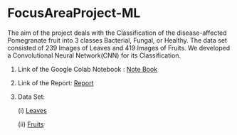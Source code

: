 # FocusAreaProject-ML

The aim of the project deals with the Classification of the disease-affected Pomegranate fruit into 3 classes Bacterial, Fungal, or Healthy.
The data set consisted of 239 Images of Leaves and 419 Images of Fruits.
We developed a Convolutional Neural Network(CNN) for its Classification.


1. Link of the Google Colab Notebook : [Note Book](https://colab.research.google.com/drive/1GE4m2i-ojix_u5CzhtQ-keN4bgEG9FFn?usp=sharing)

2. Link of the Report: [Report](https://docs.google.com/document/d/1YQe8pSJYmzWIMBeG7NnS0wup8I3kVwISUKYt6KUihF0/edit?usp=sharing)

3. Data Set:

   (i) [Leaves](https://drive.google.com/drive/folders/14wnCTearbCl_Rtls4OvfMlzYMMJpggZy?usp=sharing)

   (ii) [Fruits](https://drive.google.com/drive/folders/18cfLdFf6tLKgmT5PTL9wmp9hS2COLTV9?usp=sharing)
          
